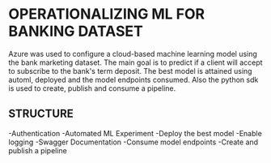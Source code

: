 # OPERATIONALIZING ML FOR BANKING DATASET

Azure was used to configure a cloud-based machine learning model using the bank marketing dataset. The main goal is to predict if a client will accept to subscribe to the bank's term deposit. The best model is attained using automl, deployed and the model endpoints consumed. Also the python sdk is used to create, publish and consume a pipeline.

## STRUCTURE
-Authentication
-Automated ML Experiment
-Deploy the best model
-Enable logging
-Swagger Documentation
-Consume model endpoints
-Create and publish a pipeline

